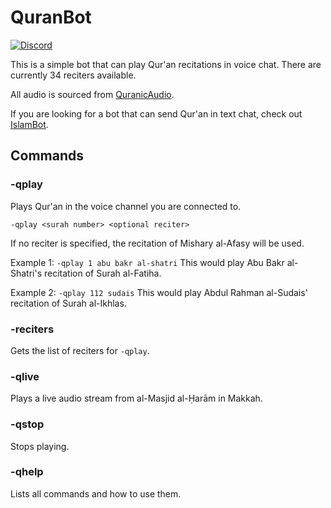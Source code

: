 # QuranBot

[![Discord](https://img.shields.io/discord/610613297452023837?label=Support%20Server)](https://discord.gg/Ud3MHJR)

This is a simple bot that can play Qur'an recitations in voice chat. There are currently 34 reciters available. 

All audio is sourced from [QuranicAudio](https://quranicaudio.com/).

If you are looking for a bot that can send Qur'an in text chat, check out [IslamBot](https://top.gg/bot/352815253828141056).

## Commands

### -qplay
Plays Qur'an in the voice channel you are connected to. 
```
-qplay <surah number> <optional reciter>
```

If no reciter is specified, the recitation of Mishary al-Afasy will be used.

Example 1: `-qplay 1 abu bakr al-shatri`
This would play Abu Bakr al-Shatri's recitation of Surah al-Fatiha.

Example 2: `-qplay 112 sudais`
This would play Abdul Rahman al-Sudais' recitation of Surah al-Ikhlas. 

### -reciters
Gets the list of reciters for `-qplay`.

### -qlive
Plays a live audio stream from al-Masjid al-Ḥarām in Makkah.

### -qstop
Stops playing.

### -qhelp
Lists all commands and how to use them. 
